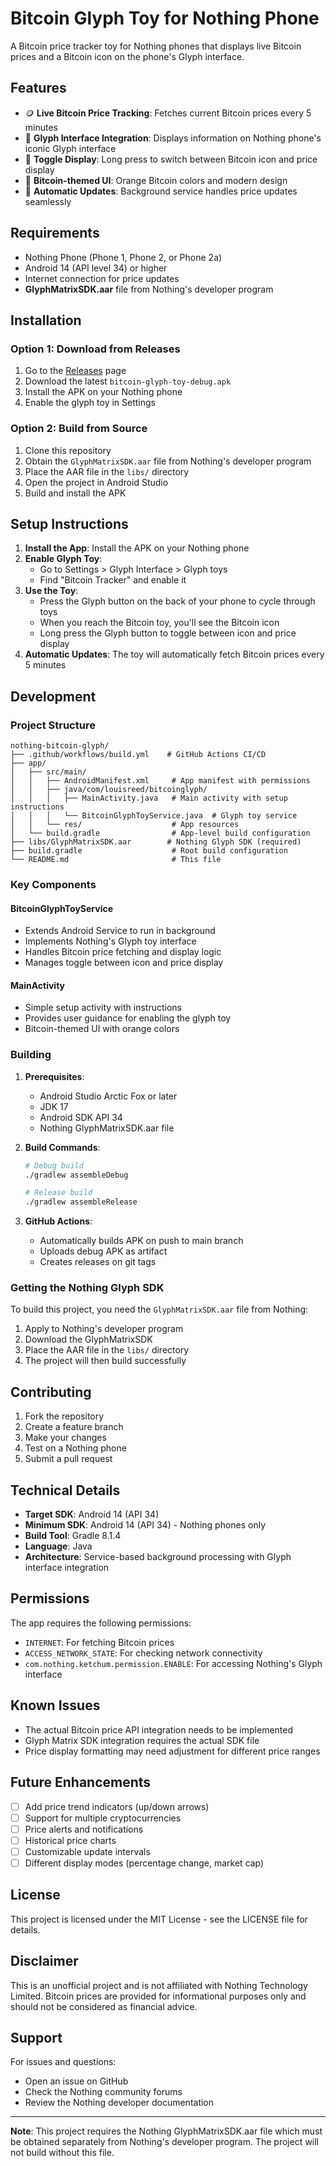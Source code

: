 # Bitcoin Glyph Toy for Nothing Phone

A Bitcoin price tracker toy for Nothing phones that displays live Bitcoin prices and a Bitcoin icon on the phone's Glyph interface.

## Features

- 🪙 **Live Bitcoin Price Tracking**: Fetches current Bitcoin prices every 5 minutes
- 📱 **Glyph Interface Integration**: Displays information on Nothing phone's iconic Glyph interface
- 🔄 **Toggle Display**: Long press to switch between Bitcoin icon and price display
- 🎨 **Bitcoin-themed UI**: Orange Bitcoin colors and modern design
- 🚀 **Automatic Updates**: Background service handles price updates seamlessly

## Requirements

- Nothing Phone (Phone 1, Phone 2, or Phone 2a)
- Android 14 (API level 34) or higher
- Internet connection for price updates
- **GlyphMatrixSDK.aar** file from Nothing's developer program

## Installation

### Option 1: Download from Releases

1. Go to the [Releases](https://github.com/louisreed/nothing-bitcoin-glyph/releases) page
2. Download the latest `bitcoin-glyph-toy-debug.apk`
3. Install the APK on your Nothing phone
4. Enable the glyph toy in Settings

### Option 2: Build from Source

1. Clone this repository
2. Obtain the `GlyphMatrixSDK.aar` file from Nothing's developer program
3. Place the AAR file in the `libs/` directory
4. Open the project in Android Studio
5. Build and install the APK

## Setup Instructions

1. **Install the App**: Install the APK on your Nothing phone
2. **Enable Glyph Toy**:
   - Go to Settings > Glyph Interface > Glyph toys
   - Find "Bitcoin Tracker" and enable it
3. **Use the Toy**:
   - Press the Glyph button on the back of your phone to cycle through toys
   - When you reach the Bitcoin toy, you'll see the Bitcoin icon
   - Long press the Glyph button to toggle between icon and price display
4. **Automatic Updates**: The toy will automatically fetch Bitcoin prices every 5 minutes

## Development

### Project Structure

```
nothing-bitcoin-glyph/
├── .github/workflows/build.yml    # GitHub Actions CI/CD
├── app/
│   ├── src/main/
│   │   ├── AndroidManifest.xml     # App manifest with permissions
│   │   ├── java/com/louisreed/bitcoinglyph/
│   │   │   ├── MainActivity.java   # Main activity with setup instructions
│   │   │   └── BitcoinGlyphToyService.java  # Glyph toy service
│   │   └── res/                    # App resources
│   └── build.gradle                # App-level build configuration
├── libs/GlyphMatrixSDK.aar        # Nothing Glyph SDK (required)
├── build.gradle                    # Root build configuration
└── README.md                       # This file
```

### Key Components

#### BitcoinGlyphToyService

- Extends Android Service to run in background
- Implements Nothing's Glyph toy interface
- Handles Bitcoin price fetching and display logic
- Manages toggle between icon and price display

#### MainActivity

- Simple setup activity with instructions
- Provides user guidance for enabling the glyph toy
- Bitcoin-themed UI with orange colors

### Building

1. **Prerequisites**:

   - Android Studio Arctic Fox or later
   - JDK 17
   - Android SDK API 34
   - Nothing GlyphMatrixSDK.aar file

2. **Build Commands**:

   ```bash
   # Debug build
   ./gradlew assembleDebug

   # Release build
   ./gradlew assembleRelease
   ```

3. **GitHub Actions**:
   - Automatically builds APK on push to main branch
   - Uploads debug APK as artifact
   - Creates releases on git tags

### Getting the Nothing Glyph SDK

To build this project, you need the `GlyphMatrixSDK.aar` file from Nothing:

1. Apply to Nothing's developer program
2. Download the GlyphMatrixSDK
3. Place the AAR file in the `libs/` directory
4. The project will then build successfully

## Contributing

1. Fork the repository
2. Create a feature branch
3. Make your changes
4. Test on a Nothing phone
5. Submit a pull request

## Technical Details

- **Target SDK**: Android 14 (API 34)
- **Minimum SDK**: Android 14 (API 34) - Nothing phones only
- **Build Tool**: Gradle 8.1.4
- **Language**: Java
- **Architecture**: Service-based background processing with Glyph interface integration

## Permissions

The app requires the following permissions:

- `INTERNET`: For fetching Bitcoin prices
- `ACCESS_NETWORK_STATE`: For checking network connectivity
- `com.nothing.ketchum.permission.ENABLE`: For accessing Nothing's Glyph interface

## Known Issues

- The actual Bitcoin price API integration needs to be implemented
- Glyph Matrix SDK integration requires the actual SDK file
- Price display formatting may need adjustment for different price ranges

## Future Enhancements

- [ ] Add price trend indicators (up/down arrows)
- [ ] Support for multiple cryptocurrencies
- [ ] Price alerts and notifications
- [ ] Historical price charts
- [ ] Customizable update intervals
- [ ] Different display modes (percentage change, market cap)

## License

This project is licensed under the MIT License - see the LICENSE file for details.

## Disclaimer

This is an unofficial project and is not affiliated with Nothing Technology Limited. Bitcoin prices are provided for informational purposes only and should not be considered as financial advice.

## Support

For issues and questions:

- Open an issue on GitHub
- Check the Nothing community forums
- Review the Nothing developer documentation

---

**Note**: This project requires the Nothing GlyphMatrixSDK.aar file which must be obtained separately from Nothing's developer program. The project will not build without this file.
